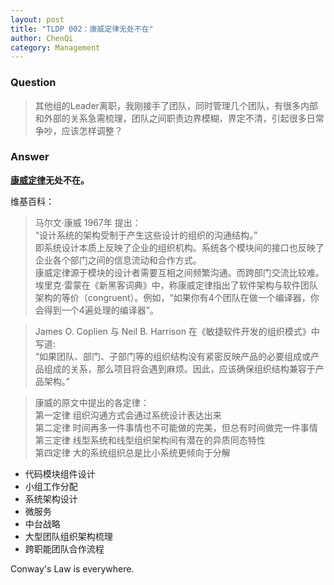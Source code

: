 ```yaml
---
layout: post
title: "TLDP 002：康威定律无处不在"
author: ChenQi
category: Management
---
```


### Question

> 其他组的Leader离职，我刚接手了团队，同时管理几个团队，有很多内部和外部的关系急需梳理，团队之间职责边界模糊，界定不清，引起很多日常争吵，应该怎样调整？

### Answer

**[康威定律](https://zh.wikipedia.org/wiki/%E5%BA%B7%E5%A8%81%E5%AE%9A%E5%BE%8B)无处不在。**  

维基百科：
> 马尔文·康威 1967年 提出：  
“设计系统的架构受制于产生这些设计的组织的沟通结构。”  
即系统设计本质上反映了企业的组织机构。系统各个模块间的接口也反映了企业各个部门之间的信息流动和合作方式。  
康威定律源于模块的设计者需要互相之间频繁沟通。而跨部门交流比较难。  
埃里克·雷蒙在《新黑客词典》中，称康威定律指出了软件架构与软件团队架构的等价（congruent）。例如，“如果你有4个团队在做一个编译器，你会得到一个4遍处理的编译器”。  

> James O. Coplien 与 Neil B. Harrison 在《敏捷软件开发的组织模式》中写道:  
“如果团队、部门、子部门等的组织结构没有紧密反映产品的必要组成或产品组成的关系，那么项目将会遇到麻烦。因此，应该确保组织结构兼容于产品架构。”

> 康威的原文中提出的各定律：  
第一定律 组织沟通方式会通过系统设计表达出来  
第二定律 时间再多一件事情也不可能做的完美，但总有时间做完一件事情  
第三定律 线型系统和线型组织架构间有潜在的异质同态特性  
第四定律 大的系统组织总是比小系统更倾向于分解  

+ 代码模块组件设计
+ 小组工作分配
+ 系统架构设计
+ 微服务
+ 中台战略
+ 大型团队组织架构梳理
+ 跨职能团队合作流程

Conway's Law is everywhere.
